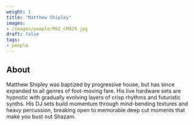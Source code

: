 ```yaml
---
weight: 1
title: "Matthew Shipley"
images:
- /images/people/MS2_CM929.jpg
draft: false
tags:
- people
---
```

## About
Matthew Shipley was baptized by progressive house, but has since expanded to all genres of foot-moving fare. His live hardware sets are hypnotic with gradually evolving layers of crisp rhythms and futuristic synths. His DJ sets build momentum through mind-bending textures and heavy percussion, breaking open to memorable deep cut moments that make you bust out Shazam.
